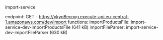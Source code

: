 import-service

endpoint: GET - https://ykyq8ecpvg.execute-api.eu-central-1.amazonaws.com/dev/import
functions:
importProductsFile: import-service-dev-importProductsFile (641 kB)
importFileParser: import-service-dev-importFileParser (630 kB)

